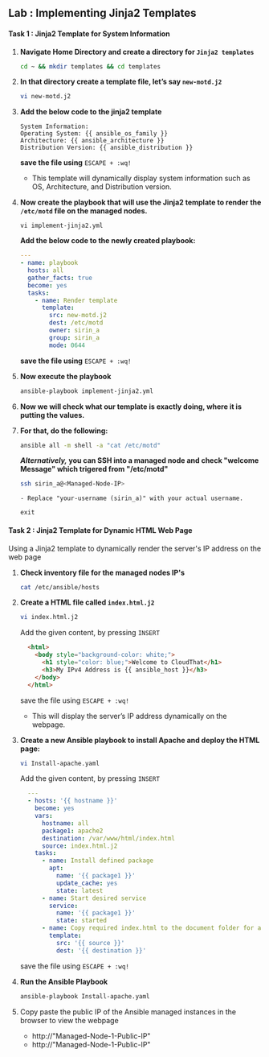 ## Lab : Implementing Jinja2 Templates

#### Task 1 : Jinja2 Template for System Information

1. **Navigate Home Directory and create a directory for  `Jinja2 templates`**
    ```bash
    cd ~ && mkdir templates && cd templates
    ```
2. **In that directory create a template file, let’s say `new-motd.j2`**
    ```bash
    vi new-motd.j2
    ```
3.  **Add the below code to the jinja2 template**
    ```
    System Information:
    Operating System: {{ ansible_os_family }}
    Architecture: {{ ansible_architecture }}
    Distribution Version: {{ ansible_distribution }}
    ```
      **save the file using** `ESCAPE + :wq!`
      - This template will dynamically display system information such as OS, Architecture, and Distribution version.

4. **Now create the playbook that will use the Jinja2 template to render the `/etc/motd` file on the managed nodes.**
    ```
    vi implement-jinja2.yml
    ```
      **Add the below code to the newly created playbook:**
    ```yaml
    ---
    - name: playbook
      hosts: all
      gather_facts: true
      become: yes
      tasks:
        - name: Render template
          template:
            src: new-motd.j2
            dest: /etc/motd
            owner: sirin_a
            group: sirin_a
            mode: 0644
    ```
      **save the file using** `ESCAPE + :wq!`
5. **Now execute the playbook**
      ```bash
      ansible-playbook implement-jinja2.yml  
      ```
   
6. **Now we will check what our template is exactly doing, where it is putting the values.**
7. **For that, do the following:**
      ```bash 
      ansible all -m shell -a "cat /etc/motd"
      ```
     ***Alternatively,* you can SSH into a managed node and check "welcome Message" which trigered from "/etc/motd"**
      ```bash
      ssh sirin_a@<Managed-Node-IP>
      ```
       - Replace "your-username (sirin_a)" with your actual username.

      ```
      exit
      ```
#### Task 2 : Jinja2 Template for Dynamic HTML Web Page
Using a Jinja2 template to dynamically render the server's IP address on the web page
  
1. **Check inventory file for the managed nodes IP's**
      ```bash
      cat /etc/ansible/hosts
      ```
2. **Create a HTML file called `index.html.j2`**
      ```bash
      vi index.html.j2
      ```
      Add the given content, by pressing `INSERT`
      ```html
        <html>
          <body style="background-color: white;">
            <h1 style="color: blue;">Welcome to CloudThat</h1>
            <h3>My IPv4 Address is {{ ansible_host }}</h3>
          </body>
        </html>
      ```
      save the file using `ESCAPE + :wq!`
      * This will display the server’s IP address dynamically on the webpage.
     
3. **Create a new Ansible playbook to install Apache and deploy the HTML page:**
      ```bash
      vi Install-apache.yaml
      ```
      Add the given content, by pressing `INSERT`
      ```yaml
        ---
        - hosts: '{{ hostname }}'
          become: yes
          vars:
            hostname: all
            package1: apache2
            destination: /var/www/html/index.html
            source: index.html.j2
          tasks:
            - name: Install defined package
              apt:
                name: '{{ package1 }}'
                update_cache: yes
                state: latest
            - name: Start desired service
              service:
                name: '{{ package1 }}'
                state: started
            - name: Copy required index.html to the document folder for apache2
              template:
                src: '{{ source }}'
                dest: '{{ destination }}'
      ```
      save the file using `ESCAPE + :wq!`
5. **Run the Ansible Playbook**
      ```bash
      ansible-playbook Install-apache.yaml
      ```
6. Copy paste the public IP  of the Ansible managed instances in the browser to view the webpage
      * http://"Managed-Node-1-Public-IP"
      * http://"Managed-Node-1-Public-IP" 
